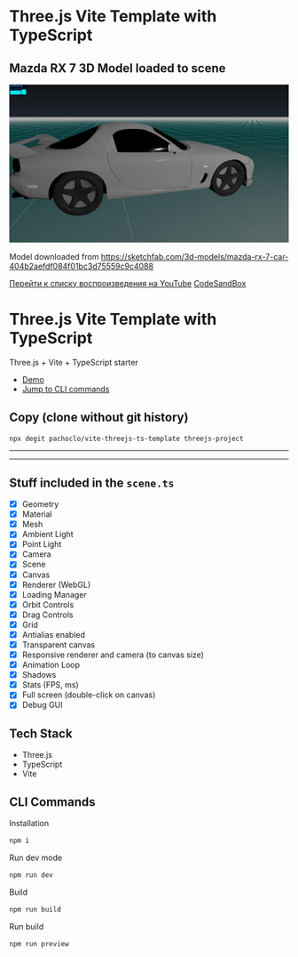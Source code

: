 # Three.js Vite Template with TypeScript
## Mazda RX 7 3D Model loaded to scene
<img width="796" alt="screenshot" src="https://raw.githubusercontent.com/inverser-pro/threejs-typescript-vite/main/public/intro.jpg">

Model downloaded from https://sketchfab.com/3d-models/mazda-rx-7-car-404b2aefdf084f01bc3d75559c9c4088

[Перейти к списку воспроизведения на YouTube](https://www.youtube.com/watch?v=Ph9B6r57Vnk&list=PL0XYm8bdyeFDGJmFeHDiEXsmLfq3vWBaj&index=32)
[CodeSandBox](https://codesandbox.io/p/devbox/github/inverser-pro/threejs-typescript-vite/tree/main/)

# Three.js Vite Template with TypeScript

Three.js + Vite + TypeScript starter

- [Demo](https://vite-threejs-ts-template.vercel.app/)
- [Jump to CLI commands](#cli-commands)

## Copy (clone without git history)

```shell
npx degit pachoclo/vite-threejs-ts-template threejs-project
```

---
---

## Stuff included in the `scene.ts`

- [x] Geometry
- [x] Material
- [x] Mesh
- [x] Ambient Light
- [x] Point Light
- [x] Camera
- [x] Scene
- [x] Canvas
- [x] Renderer (WebGL)
- [x] Loading Manager
- [x] Orbit Controls
- [x] Drag Controls
- [x] Grid
- [x] Antialias enabled
- [x] Transparent canvas
- [x] Responsive renderer and camera (to canvas size)
- [x] Animation Loop
- [x] Shadows
- [x] Stats (FPS, ms)
- [x] Full screen (double-click on canvas)
- [x] Debug GUI

## Tech Stack

- Three.js
- TypeScript
- Vite

## CLI Commands

Installation

```bash
npm i
```

Run dev mode

```bash
npm run dev
```

Build

```bash
npm run build
```

Run build

```bash
npm run preview
```
